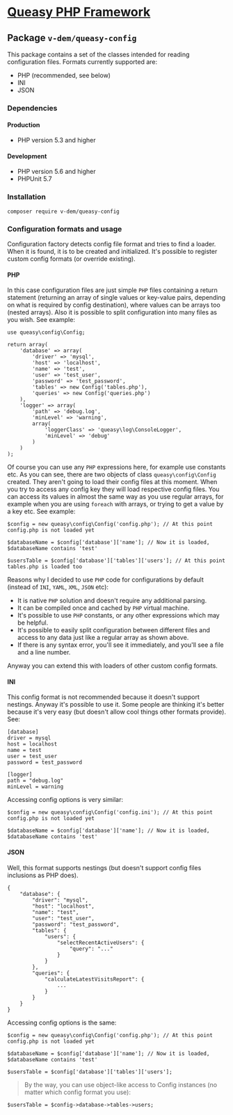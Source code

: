 # [Queasy PHP Framework](https://github.com/v-dem/queasy-app/)

## Package `v-dem/queasy-config`

This package contains a set of the classes intended for reading configuration files. Formats currently supported are:
* PHP (recommended, see below)
* INI
* JSON

### Dependencies

#### Production
* PHP version 5.3 and higher

#### Development
* PHP version 5.6 and higher
* PHPUnit 5.7

### Installation

    composer require v-dem/queasy-config

### Configuration formats and usage

Configuration factory detects config file format and tries to find a loader. When it is found, it is to be created and initialized.
It's possible to register custom config formats (or override existing).

#### PHP

In this case configuration files are just simple `PHP` files containing a return statement (returning an array of single values
or key-value pairs, depending on what is required by config destination), where values can be arrays too (nested arrays). Also
it is possible to split configuration into many files as you wish. See example:

    use queasy\config\Config;

    return array(
        'database' => array(
            'driver' => 'mysql',
            'host' => 'localhost',
            'name' => 'test',
            'user' => 'test_user',
            'password' => 'test_password',
            'tables' => new Config('tables.php'),
            'queries' => new Config('queries.php')
        ),
        'logger' => array(
            'path' => 'debug.log',
            'minLevel' => 'warning',
            array(
                'loggerClass' => 'queasy\log\ConsoleLogger',
                'minLevel' => 'debug'
            )
        )
    );

Of course you can use any `PHP` expressions here, for example use constants etc. As you can see, there are two objects of class
`queasy\config\Config` created. They aren't going to load their config files at this moment. When you try to access any config key
they will load respective config files. You can access its values in almost the same way as you use regular arrays, for example
when you are using `foreach` with arrays, or trying to get a value by a key etc. See example:

    $config = new queasy\config\Config('config.php'); // At this point config.php is not loaded yet

    $databaseName = $config['database']['name']; // Now it is loaded, $databaseName contains 'test'

    $usersTable = $config['database']['tables']['users']; // At this point tables.php is loaded too

Reasons why I decided to use `PHP` code for configurations by default (instead of `INI`, `YAML`, `XML`, `JSON` etc):

* It is native `PHP` solution and doesn't require any additional parsing.
* It can be compiled once and cached by `PHP` virtual machine.
* It's possible to use `PHP` constants, or any other expressions which may be helpful.
* It's possible to easily split configuration between different files and access to any data just like a regular array as shown above.
* If there is any syntax error, you'll see it immediately, and you'll see a file and a line number.

Anyway you can extend this with loaders of other custom config formats.

#### INI

This config format is not recommended because it doesn't support nestings. Anyway it's possible to use it. Some people are thinking
it's better because it's very easy (but doesn't allow cool things other formats provide). See:

    [database]
    driver = mysql
    host = localhost
    name = test
    user = test_user
    password = test_password

    [logger]
    path = "debug.log"
    minLevel = warning

Accessing config options is very similar:

    $config = new queasy\config\Config('config.ini'); // At this point config.php is not loaded yet

    $databaseName = $config['database']['name']; // Now it is loaded, $databaseName contains 'test'

#### JSON

Well, this format supports nestings (but doesn't support config files inclusions as PHP does).

    {
        "database": {
            "driver": "mysql",
            "host": "localhost",
            "name": "test",
            "user": "test_user",
            "password": "test_password",
            "tables": {
                "users": {
                    "selectRecentActiveUsers": {
                        "query": "..."
                    }
                }
            },
            "queries": {
                "calculateLatestVisitsReport": {
                    ...
                }
            }
        }
    }

Accessing config options is the same:

    $config = new queasy\config\Config('config.php'); // At this point config.php is not loaded yet

    $databaseName = $config['database']['name']; // Now it is loaded, $databaseName contains 'test'

    $usersTable = $config['database']['tables']['users'];

> By the way, you can use object-like access to Config instances (no matter which config format you use):

    $usersTable = $config->database->tables->users;

